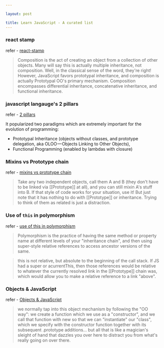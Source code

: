 ```yaml
---

layout: post

title: Learn JavaScript - A curated list
---
```




### react stamp

refer - [react-stamp](https://github.com/stampit-org/react-stamp)

> Composition is the act of creating an object from a collection of other objects. Many will say this is 
> actually multiple inheritance, not composition. Well, in the classical sense of the word, they're right! 
> However, JavaScript favors prototypal inheritance, and composition is actually Prototypal OO's primary 
> mechanism. Composition encompasses differential inheritance, concatenative inheritance, and functional 
> inheritance.

### javascript langauge's 2 pillars

refer - [2 pillars](https://medium.com/javascript-scene/the-two-pillars-of-javascript-ee6f3281e7f3#.wkx0wdbgf)

It popularized two paradigms which are extremely important for the evolution of programming:
- Prototypal Inheritance (objects without classes, and prototype delegation, aka OLOO — Objects Linking to Other Objects), 
- Functional Programming (enabled by lambdas with closure)


### Mixins vs Prototype chain

refer - [mixins vs prototype chain](https://davidwalsh.name/javascript-objects-distractions)

> Take any two independent objects, call them A and B (they don't have to be linked via [[Prototype]] at all), 
> and you can still mixin A's stuff into B. If that style of code works for your situation, use it! But just note 
> that it has nothing to do with [[Prototype]] or inheritance. Trying to think of them as related is just a distraction.

### Use of ```this``` in polymorphism

refer - [use of this in polymorphism](https://davidwalsh.name/javascript-objects-distractions)

> Polymorphism is the practice of having the same method or property name at different levels of your 
> "inheritance chain", and then using super-style relative references to access ancestor versions of the same.

> this is not relative, but absolute to the beginning of the call stack. If JS had a super or acurrentThis, 
> then those references would be relative to whatever the currently resolved link in the [[Prototype]] 
> chain was, which would allow you to make a relative reference to a link "above". 

### Objects & JavaScript

refer - [Objects & JavaScript](https://davidwalsh.name/javascript-objects-deconstruction)

> we normally tap into this object mechanism by following the "OO way": we create a function which we use 
> as a "constructor", and we call that function with new so that we can "instantiate" our "class", which we 
> specify with the constructor function together with its subsequent .prototype additions... but all that is like 
> a magician's sleight of hand that dazzles you over here to distract you from what's really going on over there.

